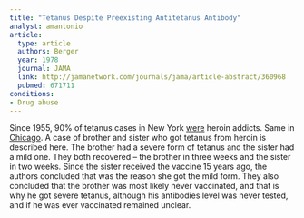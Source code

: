 ```yaml
---
title: "Tetanus Despite Preexisting Antitetanus Antibody"
analyst: amantonio
article:
  type: article
  authors: Berger
  year: 1978
  journal: JAMA
  link: http://jamanetwork.com/journals/jama/article-abstract/360968
  pubmed: 671711
conditions:
- Drug abuse
---
```


Since 1955, 90% of tetanus cases in New York [were](http://jamanetwork.com/journals/jamainternalmedicine/article-abstract/574158) heroin addicts. Same in [Chicago](https://academic.oup.com/aje/article-abstract/88/2/215/169597/INVESTIGATIONS-IN-TETANUS-IN-NARCOTICS-ADDICTS-IN).
A case of brother and sister who got tetanus from heroin is described here. The brother had a severe form of tetanus and the sister had a mild one. They both recovered – the brother in three weeks and the sister in two weeks. Since the sister received the vaccine 15 years ago, the authors concluded that was the reason she got the mild form. They also concluded that the brother was most likely never vaccinated, and that is why he got severe tetanus, although his antibodies level was never tested, and if he was ever vaccinated remained unclear.
